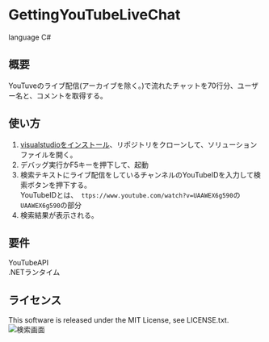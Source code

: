 # GettingYouTubeLiveChat
language C#

## 概要
YouTuveのライブ配信(アーカイブを除く。)で流れたチャットを70行分、ユーザー名と、コメントを取得する。

## 使い方
1. [visualstudioをインストール](https://visualstudio.microsoft.com/ja/downloads/)、リポジトリをクローンして、ソリューションファイルを開く。  
1. デバッグ実行かF5キーを押下して、起動  
1. 検索テキストにライブ配信をしているチャンネルのYouTubeIDを入力して検索ボタンを押下する。  
YouTubeIDとは、` ttps://www.youtube.com/watch?v=UAAWEX6g590`の`UAAWEX6g590`の部分  
1. 検索結果が表示される。

## 要件
YouTubeAPI  
.NETランタイム

## ライセンス
This software is released under the MIT License, see LICENSE.txt.
![検索画面](https://github.com/naonao0001777/GettingYouTubeLiveChat/blob/master/youtubeLive%E3%81%AE%E3%83%81%E3%83%A3%E3%83%83%E3%83%88%E5%8F%96%E5%BE%97%E3%82%B5%E3%82%A4%E3%83%88%E3%81%AE%E7%B5%B5.png)
